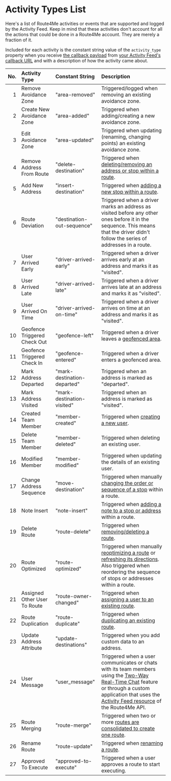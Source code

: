 # Activity Types List

Here's a list of Route4Me activities or events that are supported and logged by the Activity Feed. Keep in mind that these activities don't account for all the actions that could be done in a Route4Me account. They are merely a fraction of it.

Included for each activity is the constant string value of the `activity_type` property when you receive [the callback payload][1] from [your Activity Feed's callback URL][2] and with a description of how the activity came about.


|No.|Activity Type|Constant String|Description|
|--:|:------------|:---------------|:---------|
|1|Remove Avoidance Zone|"area-removed"|Triggered/logged when removing an existing avoidance zone.|
|2|Create New Avoidance Zone|"area-added"|Triggered when adding/creating a new avoidance zone.|
|3|Edit Avoidance Zone|"area-updated"|Triggered when updating (renaming, changing points) an existing avoidance zone.|
|4|Remove Address From Route|"delete-destination"|Triggered when [deleting/removing an address or stop within a route][14].|
|5|Add New Address|"insert-destination"|Triggered when [adding a new stop within a route][15].|
|6|Route Deviation|"destination-out-sequence"|Triggered when a driver marks an address as visited before any other ones before it in the sequence. This means that the driver didn't follow the series of addresses in a route.|
|7|User Arrived Early|"driver-arrived-early"|Triggered when a driver arrives early at an address and marks it as "visited".|
|8|User Arrived Late|"driver-arrived-late"|Triggered when a driver arrives late at an address and marks it as "visited".|
|9|User Arrived On Time|"driver-arrived-on-time"|Triggered when a driver arrives on time at an address and marks it as "visited".|
|10|Geofence Triggered Check Out|"geofence-left"|Triggered when a driver leaves a [geofenced area][16].|
|11|Geofence Triggered Check In|"geofence-entered"|Triggered when a driver enters a geofenced area.|
|12|Mark Address Departed|"mark-destination-departed"|Triggered when an address is marked as "departed".|
|13|Mark Address Visited|"mark-destination-visited"|Triggered when an address is marked as "visited".|
|14|Created Team Member|"member-created"|Triggered when [creating a new user][5].|
|15|Delete Team Member|"member-deleted"|Triggered when deleting an existing user.|
|16|Modified Member|"member-modified"|Triggered when updating the details of an existing user.|
|17|Change Address Sequence|"move-destination"|Triggered when manually [changing the order or sequence of a stop][6] within a route.|
|18|Note Insert|"note-insert"|Triggered when [adding a note to a stop or address][7] within a route.|
|19|Delete Route|"route-delete"|Triggered when [removing/deleting a route][13].|
|20|Route Optimized |"route-optimized"|Triggered when manually [reoptimizing a route][8] or [refreshing its directions][10]. Also triggered when reordering the sequence of stops or addresses within a route.|
|21|Assigned Other User To Route|"route-owner-changed"|Triggered when [assigning a user to an existing route][12].|
|22|Route Duplication|"route-duplicate"|Triggered when [duplicating an existing route][11].|
|23|Update Address Attribute|"update-destinations"|Triggered when you add custom data to an address.|
|24|User Message|"user_message"|Triggered when a user communicates or chats with its team members using the [Two-Way Real-Time Chat][3] feature or through a custom application that uses the [Activity Feed resource][4] of the Route4Me API.|
|25|Route Merging|"route-merge"|Triggered when two or more [routes are consolidated to create one route][9].|
|26|Rename Route|"route-update"| Triggered when [renaming a route][17].|
|27|Approved To Execute|"approved-to-execute"| Triggered when a user approves a route to start executing.|


[1]:    callback-payload.md
[2]:    provide-callback-url.md
[3]:    https://support.route4me.com/team-communication-with-the-two-way-real-time-chat/
[4]:    https://route4me.io/docs/#log-a-specific-message

[5]:    https://support.route4me.com/managing-users-and-team-members/

[6]:    https://support.route4me.com/changing-the-order-of-addresses-in-a-planned-route/

[7]:    https://support.route4me.com/viewing-and-adding-notes-in-the-route-editor/

[8]:    https://support.route4me.com/re-optimizing-a-route/

[9]:    https://support.route4me.com/merging-multiple-routes-at-the-same-time/

[10]:   https://support.route4me.com/refreshing-the-directions-of-a-route/

[11]:   https://support.route4me.com/duplicating-routes/

[12]:   https://support.route4me.com/assigning-users-and-vehicles-to-routes/

[13]:   https://support.route4me.com/deleting-routes/

[14]:   https://support.route4me.com/deleting-addresses-from-an-existing-route/

[15]:   https://support.route4me.com/inserting-an-address-into-a-route-from-the-route-editor/

[16]:   https://support.route4me.com/setting-automatic-visitation-triggers-and-viewing-your-geofence-activities/

[17]:   https://support.route4me.com/renaming-a-route/
